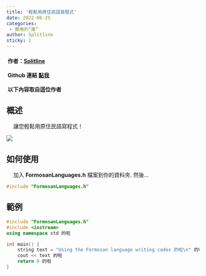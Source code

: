 ```yaml
---
title: '輕鬆用原住民語寫程式'
date: 2022-06-25
categories: 
 - 實用的“庫”
author: Splitline
sticky: 1
---
```


#### <i data-v-50777274="" class="iconfont reco-account" style="color: rgb(66, 152, 245);"></i> &nbsp;作者：[Splitline](https://github.com/splitline?tab=repositories)<br/><br/><i data-v-50777274="" class="iconfont reco-github" style="color: rgb(66, 152, 245);"></i> &nbsp;Github 連結 [點我](https://github.com/splitline/FormosanLanguages.h)<br/><br/><i data-v-50777274="" class="iconfont reco-copyright" style="color: rgb(66, 152, 245);"></i> &nbsp;以下內容取自這位作者

## 概述

&emsp; 讓您輕鬆用原住民語寫程式！

![](/useful-repositories/formosan-language/we_are_taiwanese.jpeg)<br/>

## 如何使用

&emsp; 加入 **FormosanLanguages.h** 檔案到你的資料夾. 然後...

``` cpp
#include "FormosanLanguages.h"
```

## 範例

``` cpp
#include "FormosanLanguages.h"
#include <iostream>
using namespace std 的啦

int main() {
	string text = "Using the Formosan language writing codes 的啦\n" 的啦
	cout << text 的啦
	return 0 的啦
}
```